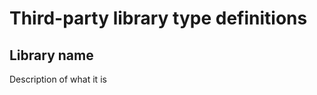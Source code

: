 Third-party library type definitions
====================================

Library name
------------

Description of what it is
